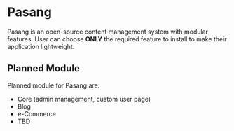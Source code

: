 # Pasang
Pasang is an open-source content management system with modular features. User can choose **ONLY** the required feature to install to make their application lightweight.

## Planned Module
Planned module for Pasang are:
* Core (admin management, custom user page)
* Blog
* e-Commerce
* TBD
